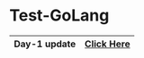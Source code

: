 # Test-GoLang

|Day-1 update | [Click Here](https://github.com/SKsaikiran/Learn-GoLang/tree/main/day-1) |
|:----------|:----------|
